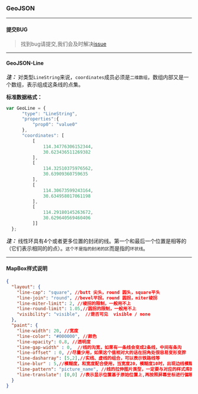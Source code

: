 ### GeoJSON

---
#### 提交BUG
> 找到bug请提交,我们会及时解决[issue](https://github.com/ParnDeedlit/WebClient-Mapbox/issues)

---
#### GeoJSON-Line

***注：*** 对类型`LineString`来说，`coordinates`成员必须是`二维数组`，数组内部又是一个数组，表示组成这条线的点集。

**标准数据格式：**

```javascript
var GeoLine = {
      "type": "LineString",
      "properties":{
          "prop0": "value0"
      },
      "coordinates": [
          [
              114.34776306152344,
              30.623436511269382
          ],
          [
              114.32510375976562,
              30.63909360759635
          ],
          [
              114.30673599243164,
              30.634958017061198
          ],
          [
              114.29180145263672,
              30.629640569460406
          ]]
  };
```

***注：*** 线性环具有4个或者更多位置的封闭的线。第一个和最后一个位置是相等的（它们表示相同的的点）。`这个不是指的封闭的区`而是指的`环状线`。

---
#### MapBox样式说明
~~~ json
{
  "layout": {
    "line-cap": "square", //butt 尖头，round 圆头，square平头
    "line-join": "round", //bevel平拐，round 圆拐，miter棱拐
    "line-miter-limit": 2, //棱拐的限制，一般用不上
    "line-round-limit": 1.05,//圆拐的限制，一般用不上
    "visibility": "visible",  //是否可见  visible / none
  },
  "paint": {
    "line-width": 20, //宽度
    "line-color": "#000000", //颜色
    "line-opacity": 0.8, //透明度
    "line-gap-width" : 0,  //线的沟宽，如果有一条线会变成2条线，中间有条沟
    "line-offset" : 0, //尽量少用，如果这个值相对大的话在拐角处很容易变形变胖
    "line-dasharray": [5,2],//实线、虚线的组合，可以表示铁路线等
    "line-blur" : 5,//模糊度，和宽度配合使用，当宽度20，模糊度10时，出现边线模糊的效果，该值要小于线宽度
    "line-pattern": "picture_name", //线的拉伸图片类型，一定要与对应的样式库的图片名字一一对应
    "line-translate": [0,0] //表示显示位置基于原始位置上,再按照屏幕坐标进行偏移,这个应该绝大部分都用不上
  }
}
~~~
